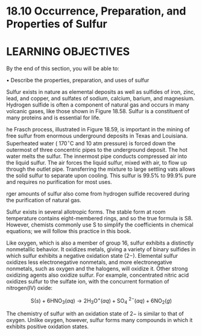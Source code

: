 # 18.10 Occurrence, Preparation, and Properties of Sulfur

# LEARNING OBJECTIVES

By the end of this section, you will be able to:

• Describe the properties, preparation, and uses of sulfur

Sulfur exists in nature as elemental deposits as well as sulfides of iron, zinc, lead, and copper, and sulfates of sodium, calcium, barium, and magnesium. Hydrogen sulfide is often a component of natural gas and occurs in many volcanic gases, like those shown in Figure 18.58. Sulfur is a constituent of many proteins and is essential for life.

he Frasch process, illustrated in Figure 18.59, is important in the mining of free sulfur from enormous underground deposits in Texas and Louisiana. Superheated water ( $\mathrm { 1 7 0 ^ { \circ } C }$ and 10 atm pressure) is forced down the outermost of three concentric pipes to the underground deposit. The hot water melts the sulfur. The innermost pipe conducts compressed air into the liquid sulfur. The air forces the liquid sulfur, mixed with air, to flow up through the outlet pipe. Transferring the mixture to large settling vats allows the solid sulfur to separate upon cooling. This sulfur is $9 9 . 5 \%$ to $9 9 . 9 \%$ pure and requires no purification for most uses.



rger amounts of sulfur also come from hydrogen sulfide recovered during the purification of natural gas.

Sulfur exists in several allotropic forms. The stable form at room temperature contains eight-membered rings, and so the true formula is S8. However, chemists commonly use S to simplify the coefficients in chemical equations; we will follow this practice in this book.

Like oxygen, which is also a member of group 16, sulfur exhibits a distinctly nonmetallic behavior. It oxidizes metals, giving a variety of binary sulfides in which sulfur exhibits a negative oxidation state (2−). Elemental sulfur oxidizes less electronegative nonmetals, and more electronegative nonmetals, such as oxygen and the halogens, will oxidize it. Other strong oxidizing agents also oxidize sulfur. For example, concentrated nitric acid oxidizes sulfur to the sulfate ion, with the concurrent formation of nitrogen(IV) oxide:

$$
\mathrm { S } ( s ) + 6 \mathrm { H N O } _ { 3 } ( a q ) \longrightarrow 2 \mathrm { H } _ { 3 } \mathrm { O } ^ { + } ( a q ) + \mathrm { S O } _ { 4 } \mathrm { ~ } ^ { 2 - } ( a q ) + 6 \mathrm { N O } _ { 2 } ( g )
$$

The chemistry of sulfur with an oxidation state of $2 -$ is similar to that of oxygen. Unlike oxygen, however, sulfur forms many compounds in which it exhibits positive oxidation states.